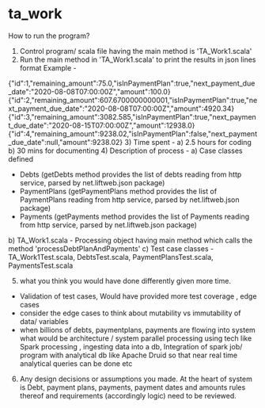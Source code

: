 # ta_work

How to run the program?

1) Control program/ scala file having the main method is 'TA_Work1.scala'
2) Run the main method in 'TA_Work1.scala' to print the results in json lines format
Example - 

{"id":1,"remaining_amount":75.0,"isInPaymentPlan":true,"next_payment_due_date":"2020-08-08T07:00:00Z","amount":100.0}
{"id":2,"remaining_amount":607.6700000000001,"isInPaymentPlan":true,"next_payment_due_date":"2020-08-08T07:00:00Z","amount":4920.34}
{"id":3,"remaining_amount":3082.585,"isInPaymentPlan":true,"next_payment_due_date":"2020-08-15T07:00:00Z","amount":12938.0}
{"id":4,"remaining_amount":9238.02,"isInPaymentPlan":false,"next_payment_due_date":null,"amount":9238.02}
3) Time spent - 
a) 2.5 hours for coding
b) 30 mins for documenting
4) 
Description of process - 
a) Case classes defined 
- Debts (getDebts method provides the list of debts reading from http service, parsed by net.liftweb.json package)
- PaymentPlans (getPaymentPlans method provides the list of PaymentPlans reading from http service, parsed by net.liftweb.json package)
- Payments (getPayments method provides the list of Payments reading from http service, parsed by net.liftweb.json package)


b) TA_Work1.scala - Processing object having main method which calls the method 'processDebtPlanAndPayments' 
c) Test case classes - TA_Work1Test.scala, DebtsTest.scala, PaymentPlansTest.scala, PaymentsTest.scala 

5) what you think you would have done differently given more time.
- Validation of test cases, Would have provided more test coverage , edge cases
- consider the edge cases to think about mutability vs immutability of data/ variables
- when billions of debts, paymentplans, payments are flowing into system what would be architecture / system parallel processing using tech like Spark processing
, ingesting data into a db, Integration of spark job/ program with analytical db like Apache Druid so that near real time analytical queries can be done etc
6) Any design decisions or assumptions you made.
At the heart of system is Debt, payment plans, payments, payment dates and amounts rules thereof and requirements (accordingly logic) need to be reviewed.
